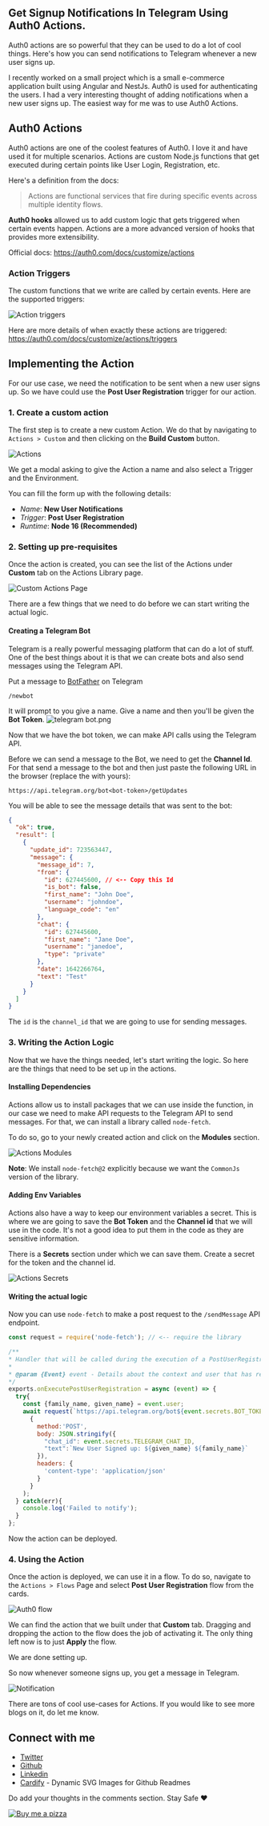 ## Get Signup Notifications In Telegram Using Auth0 Actions.

Auth0 actions are so powerful that they can be used to do a lot of cool things. Here's how you can send notifications to Telegram whenever a new user signs up. 

I recently worked on a small project which is a small e-commerce application built using Angular and NestJs. Auth0 is used for authenticating the users. I had a very interesting thought of adding notifications when a new user signs up. The easiest way for me was to use Auth0 Actions.

## Auth0 Actions
Auth0 actions are one of the coolest features of Auth0. I love it and have used it for multiple scenarios. Actions are custom Node.js functions that get executed during certain points like User Login, Registration, etc.

Here's a definition from the docs:

> Actions are functional services that fire during specific events across multiple identity flows.

**Auth0 hooks** allowed us to add custom logic that gets triggered when certain events happen. Actions are a more advanced version of hooks that provides more extensibility.

Official docs: https://auth0.com/docs/customize/actions

### Action Triggers
The custom functions that we write are called by certain events. Here are the supported triggers:

![Action triggers](https://cdn.hashnode.com/res/hashnode/image/upload/v1642323501366/zq800xdZ8.png)

Here are more details of when exactly these actions are triggered:
https://auth0.com/docs/customize/actions/triggers

## Implementing the Action
For our use case, we need the notification to be sent when a new user signs up. So we have could use the **Post User Registration** trigger for our action.

### 1. Create a custom action
The first step is to create a new custom Action. We do that by navigating to `Actions > Custom` and then clicking on the **Build Custom** button.

![Actions](https://cdn.hashnode.com/res/hashnode/image/upload/v1642324835222/9LKAt5nwl.png)

We get a modal asking to give the Action a name and also select a Trigger and the Environment.

You can fill the form up with the following details:
- *Name*: **New User Notifications**
- *Trigger*: **Post User Registration**
- *Runtime*: **Node 16 (Recommended)**

### 2. Setting up pre-requisites
Once the action is created, you can see the list of the Actions under **Custom** tab on the Actions Library page.

![Custom Actions Page](https://cdn.hashnode.com/res/hashnode/image/upload/v1642324644640/8-U_hk8WF.png)

There are a few things that we need to do before we can start writing the actual logic.

#### Creating a Telegram Bot
Telegram is a really powerful messaging platform that can do a lot of stuff. One of the best things about it is that we can create bots and also send messages using the Telegram API. 

Put a message to  [BotFather](https://t.me/botfather) on Telegram
```
/newbot
```

It will prompt to you give a name. Give a name and then you'll be given the **Bot Token**.
![telegram bot.png](https://cdn.hashnode.com/res/hashnode/image/upload/v1642327890346/DXu0QEak1.png)

Now that we have the bot token, we can make API calls using the Telegram API.

Before we can send a message to the Bot, we need to get the **Channel Id**. For that send a message to the bot and then just paste the following URL in the browser (replace the <bot-token> with yours):
```
https://api.telegram.org/bot<bot-token>/getUpdates
```
You will be able to see the message details that was sent to the bot:
```json
{
  "ok": true,
  "result": [
    {
      "update_id": 723563447,
      "message": {
        "message_id": 7,
        "from": {
          "id": 627445600, // <-- Copy this Id
          "is_bot": false,
          "first_name": "John Doe",
          "username": "johndoe",
          "language_code": "en"
        },
        "chat": {
          "id": 627445600,
          "first_name": "Jane Doe",
          "username": "janedoe",
          "type": "private"
        },
        "date": 1642266764,
        "text": "Test"
      }
    }
  ]
}
```
The `id` is the `channel_id` that we are going to use for sending messages.

### 3. Writing the Action Logic

Now that we have the things needed, let's start writing the logic. So here are the things that need to be set up in the actions.

#### Installing Dependencies
Actions allow us to install packages that we can use inside the function, in our case we need to make API requests to the Telegram API to send messages. For that, we can install a library called `node-fetch`. 

To do so, go to your newly created action and click on the **Modules** section.

![Actions Modules](https://cdn.hashnode.com/res/hashnode/image/upload/v1642328919220/kcxIDQv9K.png)

**Note**: We install `node-fetch@2` explicitly because we want the `CommonJs` version of the library.

#### Adding Env Variables
Actions also have a way to keep our environment variables a secret. This is where we are going to save the **Bot Token** and the **Channel id** that we will use in the code. It's not a good idea to put them in the code as they are sensitive information.

There is a **Secrets** section under which we can save them. Create a secret for the token and the channel id.

![Actions Secrets](https://cdn.hashnode.com/res/hashnode/image/upload/v1642329296076/ZqDEWKjrK.png)

#### Writing the actual logic

Now you can use `node-fetch` to make a post request to the `/sendMessage` API endpoint.

```js
const request = require('node-fetch'); // <-- require the library

/**
* Handler that will be called during the execution of a PostUserRegistration flow.
*
* @param {Event} event - Details about the context and user that has registered.
*/
exports.onExecutePostUserRegistration = async (event) => {
  try{
    const {family_name, given_name} = event.user;
    await request(`https://api.telegram.org/bot${event.secrets.BOT_TOKEN}/sendMessage`, 
      {
        method:'POST',
        body: JSON.stringify({
          "chat_id": event.secrets.TELEGRAM_CHAT_ID,
          "text":`New User Signed up: ${given_name} ${family_name}`
        }),
        headers: {
          'content-type': 'application/json'
        }
      }
    );
  } catch(err){
    console.log('Failed to notify');
  }
};
```
Now the action can be deployed.

### 4. Using the Action
Once the action is deployed, we can use it in a flow. To do so, navigate to the `Actions > Flows` Page and select **Post User Registration** flow from the cards.

![Auth0 flow](https://cdn.hashnode.com/res/hashnode/image/upload/v1642330322367/5kzrptgw-.png)

We can find the action that we built under that **Custom** tab. Dragging and dropping the action to the flow does the job of activating it. The only thing left now is to just **Apply** the flow.

We are done setting up.

So now whenever someone signs up, you get a message in Telegram.

![Notification](https://cdn.hashnode.com/res/hashnode/image/upload/v1642330497846/LSvxZsnUp.png)

There are tons of cool use-cases for Actions. If you would like to see more blogs on it, do let me know.

## Connect with me

- [Twitter](https://twitter.com/AdiSreyaj)
- [Github](https://github.com/adisreyaj)
- [Linkedin](https://www.linkedin.com/in/adithyasreyaj/)
- [Cardify](https://cardify.adi.so) - Dynamic SVG Images for Github Readmes


Do add your thoughts in the comments section.
Stay Safe ❤️

[![Buy me a pizza](https://cdn.hashnode.com/res/hashnode/image/upload/v1639498527478/IA3aJ9R0J.png)](https://www.buymeacoffee.com/adisreyaj)
